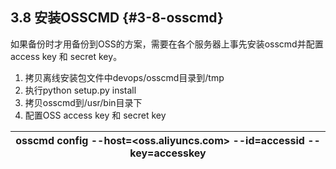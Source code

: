 ## **3.8 安装OSSCMD** {#3-8-osscmd}

如果备份时才用备份到OSS的方案，需要在各个服务器上事先安装osscmd并配置access key 和 secret key。

1.  拷贝离线安装包文件中devops/osscmd目录到/tmp
2.  执行python setup.py install
3.  拷贝osscmd到/usr/bin目录下
4.  配置OSS access key 和 secret key

| osscmd config --host=&lt;oss.aliyuncs.com&gt; --id=accessid --key=accesskey |
| --- |